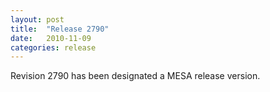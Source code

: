 ```yaml
---
layout: post
title:  "Release 2790"
date:   2010-11-09
categories: release
---
```


Revision 2790 has been designated a MESA release version.
